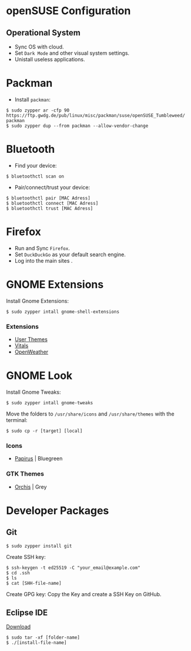 # openSUSE Configuration

## Operational System
- Sync OS with cloud.
- Set `Dark Mode` and other visual system settings.
- Unistall useless applications.

# Packman
- Install `packman`:

```
$ sudo zypper ar -cfp 90 https://ftp.gwdg.de/pub/linux/misc/packman/suse/openSUSE_Tumbleweed/ packman
$ sudo zypper dup --from packman --allow-vendor-change
```

# Bluetooth
- Find your device:
```
$ bluetoothctl scan on
```
- Pair/connect/trust your device:
```
$ bluetoothctl pair [MAC Adress]
$ bluetoothctl connect [MAC Adress]
$ bluetoothctl trust [MAC Adress]
```

# Firefox
- Run and Sync `Firefox`.
- Set `DuckDuckGo` as your default search engine.
- Log into the main sites .

# GNOME Extensions
Install Gnome Extensions:
```
$ sudo zypper intall gnome-shell-extensions
```

### Extensions
- [User Themes](https://extensions.gnome.org/extension/19/user-themes/)
- [Vitals](https://extensions.gnome.org/extension/1460/vitals/)
- [OpenWeather](https://extensions.gnome.org/extension/750/openweather/)

# GNOME Look
Install Gnome Tweaks:
```
$ sudo zypper intall gnome-tweaks
```

Move the folders to `/usr/share/icons` and `/usr/share/themes` with the terminal:
```
$ sudo cp -r [target] [local]
```

### Icons
- [Papirus](https://www.gnome-look.org/p/1166289) | Bluegreen
### GTK Themes
- [Orchis](https://www.gnome-look.org/p/1357889) | Grey

# Developer Packages
## Git
```
$ sudo zypper install git
```
Create SSH key:
```
$ ssh-keygen -t ed25519 -C "your_email@example.com"
$ cd .ssh
$ ls
$ cat [SHH-file-name]
```
Create GPG key:
Copy the Key and create a SSH Key on GitHub.

## Eclipse IDE

[Download](https://eclipseide.org/)
```
$ sudo tar -xf [folder-name]
$ ./[install-file-name]
```
